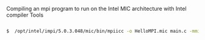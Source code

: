 Compiling an mpi program to run on the Intel MIC architecture with Intel compiler Tools

```bash

$  /opt/intel/impi/5.0.3.048/mic/bin/mpiicc -o HelloMPI.mic main.c -mmic
```

